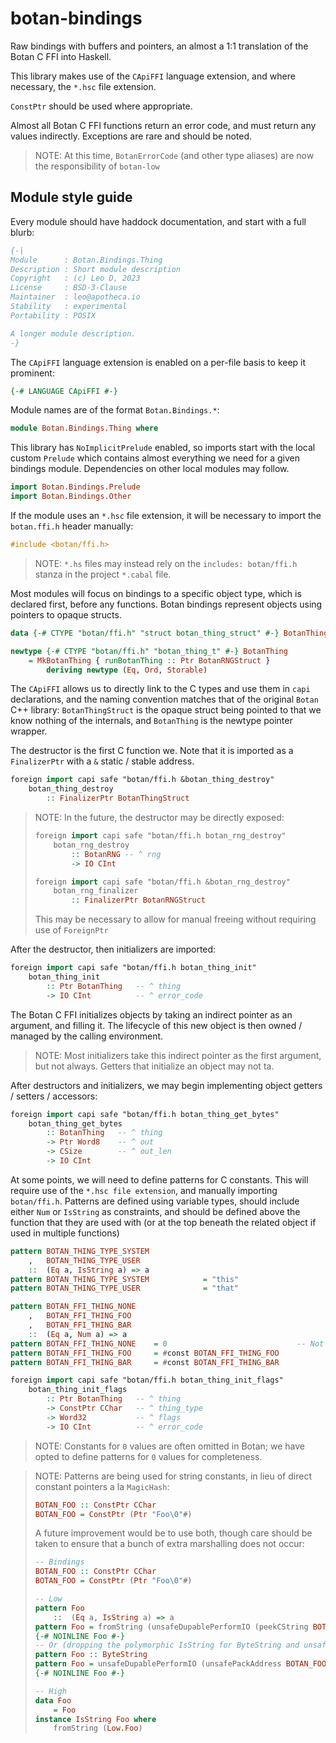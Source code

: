# botan-bindings

Raw bindings with buffers and pointers, an almost a 1:1 translation of the Botan C FFI into Haskell.

This library makes use of the `CApiFFI` language extension, and where necessary, the `*.hsc` file extension.

`ConstPtr` should be used where appropriate.

Almost all Botan C FFI functions return an error code, and must return any values indirectly. Exceptions are rare and should be noted.

> NOTE: At this time, `BotanErrorCode` (and other type aliases) are now the responsibility of `botan-low`

## Module style guide

Every module should have haddock documentation, and start with a full blurb:

```haskell
{-|
Module      : Botan.Bindings.Thing
Description : Short module description
Copyright   : (c) Leo D, 2023
License     : BSD-3-Clause
Maintainer  : leo@apotheca.io
Stability   : experimental
Portability : POSIX

A longer module description.
-}
```

The `CApiFFI` language extension is enabled on a per-file basis to keep it prominent:

```haskell
{-# LANGUAGE CApiFFI #-}
```

Module names are of the format `Botan.Bindings.*`:

```haskell
module Botan.Bindings.Thing where
```

This library has `NoImplicitPrelude` enabled, so imports start with the local custom `Prelude` which contains almost everything we need for a given bindings module. Dependencies on other local modules may follow.

```haskell
import Botan.Bindings.Prelude
import Botan.Bindings.Other
```

If the module uses an `*.hsc` file extension, it will be necessary to import the `botan.ffi.h` header manually:

```haskell
#include <botan/ffi.h>
```

> NOTE: `*.hs` files may instead rely on the `includes: botan/ffi.h` stanza in the project `*.cabal` file.

Most modules will focus on bindings to a specific object type, which is declared first, before any functions. Botan bindings represent objects using pointers to opaque structs.

```haskell
data {-# CTYPE "botan/ffi.h" "struct botan_thing_struct" #-} BotanThingStruct

newtype {-# CTYPE "botan/ffi.h" "botan_thing_t" #-} BotanThing
    = MkBotanThing { runBotanThing :: Ptr BotanRNGStruct }
        deriving newtype (Eq, Ord, Storable)
```

The `CApiFFI` allows us to directly link to the C types and use them in `capi` declarations, and the naming convention matches that of the original `Botan` C++ library: `BotanThingStruct` is the opaque struct being pointed to that we know nothing of the internals, and `BotanThing` is the newtype pointer wrapper.

The destructor is the first C function we. Note that it is imported as a `FinalizerPtr` with a `&` static / stable address.

```haskell
foreign import capi safe "botan/ffi.h &botan_thing_destroy"
    botan_thing_destroy
        :: FinalizerPtr BotanThingStruct
```

> NOTE: In the future, the destructor may be directly exposed:
>
> ```haskell
> foreign import capi safe "botan/ffi.h botan_rng_destroy"
>     botan_rng_destroy
>         :: BotanRNG -- ^ rng
>         -> IO CInt
> 
> foreign import capi safe "botan/ffi.h &botan_rng_destroy"
>     botan_rng_finalizer
>         :: FinalizerPtr BotanRNGStruct
> ```
>
> This may be necessary to allow for manual freeing without requiring use of `ForeignPtr`

After the destructor, then initializers are imported:

```haskell
foreign import capi safe "botan/ffi.h botan_thing_init"
    botan_thing_init
        :: Ptr BotanThing   -- ^ thing
        -> IO CInt          -- ^ error_code
```

The Botan C FFI initializes objects by taking an indirect pointer as an argument, and filling it. The lifecycle of this new object is then owned / managed by the calling environment.

> NOTE: Most initializers take this indirect pointer as the first argument, but not always. Getters that initialize an object may not ta.

After destructors and initializers, we may begin implementing object getters / setters / accessors:

```haskell
foreign import capi safe "botan/ffi.h botan_thing_get_bytes"
    botan_thing_get_bytes
        :: BotanThing   -- ^ thing
        -> Ptr Word8    -- ^ out
        -> CSize        -- ^ out_len
        -> IO CInt
```

At some points, we will need to define patterns for C constants. This will require use of the `*.hsc file extension`, and manually importing `botan/ffi.h`. Patterns are defined using variable types, should include either `Num` or `IsString` as constraints, and should be defined above the function that they are used with (or at the top beneath the related object if used in multiple functions)

```haskell
pattern BOTAN_THING_TYPE_SYSTEM
    ,   BOTAN_THING_TYPE_USER
    ::  (Eq a, IsString a) => a
pattern BOTAN_THING_TYPE_SYSTEM            = "this"
pattern BOTAN_THING_TYPE_USER              = "that"

pattern BOTAN_FFI_THING_NONE
    ,   BOTAN_FFI_THING_FOO
    ,   BOTAN_FFI_THING_BAR
    ::  (Eq a, Num a) => a
pattern BOTAN_FFI_THING_NONE    = 0                             -- Not a real flag
pattern BOTAN_FFI_THING_FOO     = #const BOTAN_FFI_THING_FOO
pattern BOTAN_FFI_THING_BAR     = #const BOTAN_FFI_THING_BAR

foreign import capi safe "botan/ffi.h botan_thing_init_flags"
    botan_thing_init_flags
        :: Ptr BotanThing   -- ^ thing
        -> ConstPtr CChar   -- ^ thing_type
        -> Word32           -- ^ flags
        -> IO CInt          -- ^ error_code
```

> NOTE: Constants for `0` values are often omitted in Botan; we have opted to define patterns for `0` values for completeness.

> NOTE: Patterns are being used for string constants, in lieu of direct constant pointers a la `MagicHash`:
>   
>   ```haskell
>   BOTAN_FOO :: ConstPtr CChar
>   BOTAN_FOO = ConstPtr (Ptr "Foo\0"#)
>   ```
>
> A future improvement would be to use both, though care should be taken to ensure
> that a bunch of extra marshalling does not occur:
>
>   ```haskell
>   -- Bindings
>   BOTAN_FOO :: ConstPtr CChar
>   BOTAN_FOO = ConstPtr (Ptr "Foo\0"#)
>
>   -- Low
>   pattern Foo
>       ::  (Eq a, IsString a) => a
>   pattern Foo = fromString (unsafeDupablePerformIO (peekCString BOTAN_FOO))
>   {-# NOINLINE Foo #-}
>   -- Or (dropping the polymorphic IsString for ByteString and unsafePackAddress)
>   pattern Foo :: ByteString
>   pattern Foo = unsafeDupablePerformIO (unsafePackAddress BOTAN_FOO)
>   {-# NOINLINE Foo #-}
>
>   -- High
>   data Foo
>       = Foo
>   instance IsString Foo where
>       fromString (Low.Foo)
>   ```
>